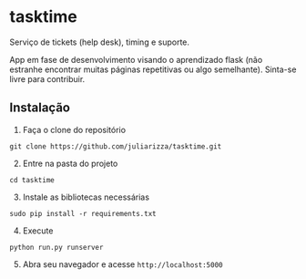 # tasktime
Serviço de tickets (help desk), timing e suporte.

App em fase de desenvolvimento visando o aprendizado flask (não estranhe encontrar muitas páginas repetitivas ou algo semelhante). Sinta-se livre para contribuir.

## Instalação
1. Faça o clone do repositório
```
git clone https://github.com/juliarizza/tasktime.git
```
2. Entre na pasta do projeto
```
cd tasktime
```
3. Instale as bibliotecas necessárias
```
sudo pip install -r requirements.txt
```
4. Execute
```
python run.py runserver
```
5. Abra seu navegador e acesse `http://localhost:5000`
